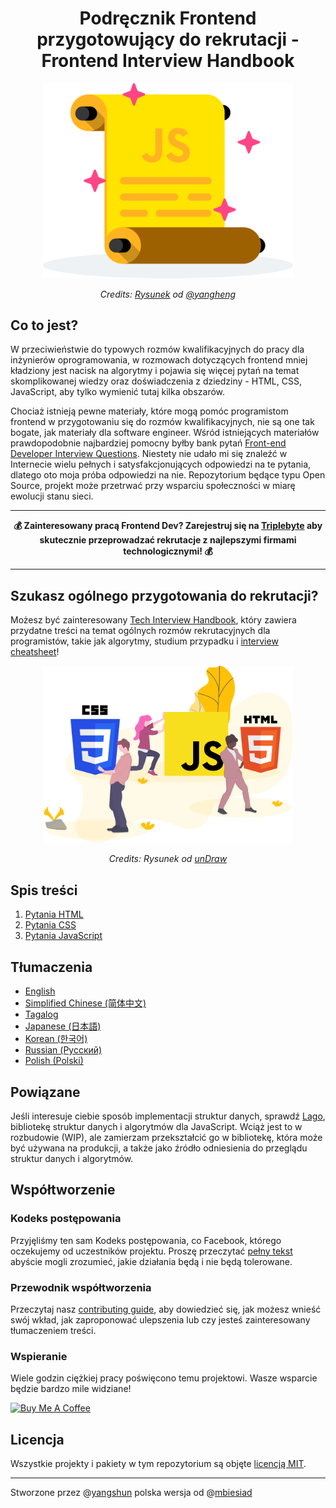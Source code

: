 <h1 align="center">Podręcznik Frontend przygotowujący do rekrutacji - Frontend Interview Handbook</h1>

<div align="center">
  <a href="https://dribbble.com/shots/4263961-Front-End-Interview-Scroll">
    <img src="assets/scroll.svg" alt="Front End Interview Handbook" width="400"/>
    </a>
  <br>
  <p>
    <em>Credits: <a href="https://dribbble.com/shots/4263961-Front-End-Interview-Scroll">Rysunek</a> od <a href="https://dribbble.com/yangheng">@yangheng</a>
    </em>
  </p>
</div>

## Co to jest?

W przeciwieństwie do typowych rozmów kwalifikacyjnych do pracy dla inżynierów oprogramowania, w rozmowach dotyczących frontend mniej kładziony jest nacisk na algorytmy i pojawia się więcej pytań na temat skomplikowanej wiedzy oraz doświadczenia z dziedziny - HTML, CSS, JavaScript, aby tylko wymienić tutaj kilka obszarów.

Chociaż istnieją pewne materiały, które mogą pomóc programistom frontend w przygotowaniu się do rozmów kwalifikacyjnych, nie są one tak bogate, jak materiały dla software engineer. Wśród istniejących materiałów prawdopodobnie najbardziej pomocny byłby bank pytań [Front-end Developer Interview Questions](https://github.com/h5bp/Front-end-Developer-Interview-Questions). Niestety nie udało mi się znaleźć w Internecie wielu pełnych i satysfakcjonujących odpowiedzi na te pytania, dlatego oto moja próba odpowiedzi na nie. Repozytorium będące typu Open Source, projekt może przetrwać przy wsparciu społeczności w miarę ewolucji stanu sieci.

---

<div align="center">
  <strong>💰 Zainteresowany pracą Frontend Dev? Zarejestruj się na <a href="https://triplebyte.com/a/PJaJNpO/feihg">Triplebyte</a> aby skutecznie przeprowadzać rekrutacje z najlepszymi firmami technologicznymi! 💰</strong>
</div>

---

## Szukasz ogólnego przygotowania do rekrutacji?

Możesz być zainteresowany [Tech Interview Handbook](https://github.com/yangshun/tech-interview-handbook), który zawiera przydatne treści na temat ogólnych rozmów rekrutacyjnych dla programistów, takie jak algorytmy, studium przypadku i [interview cheatsheet](https://github.com/yangshun/tech-interview-handbook/blob/master/preparing/cheatsheet.md)!

<div align="center">
  <img src="assets/web-tech.svg" alt="Web Technologies illustration" width="400"/>
  <br>
  <p>
    <em>Credits: Rysunek od <a href="https://undraw.co/">unDraw</a></em>
  </p>
</div>

## Spis treści

1. [Pytania HTML](https://github.com/mbiesiad/front-end-interview-handbook/blob/master/contents/pl/questions/html-questions.md)
2. [Pytania CSS](https://github.com/mbiesiad/front-end-interview-handbook/blob/master/contents/pl/questions/css-questions.md)
3. [Pytania JavaScript](https://github.com/mbiesiad/front-end-interview-handbook/blob/master/contents/pl/questions/javascript-questions.md)

## Tłumaczenia

- [English](/README.md)
- [Simplified Chinese (简体中文)](/contents/zh/README.md)
- [Tagalog](/contents/tl/README.md)
- [Japanese (日本語)](/contents/jp/README.md)
- [Korean (한국어)](/contents/kr/README.md)
- [Russian (Русский)](/contents/ru/README.md)
- [Polish (Polski)](/contents/pl/README.md)

## Powiązane

Jeśli interesuje ciebie sposób implementacji struktur danych, sprawdź [Lago](https://github.com/yangshun/lago), bibliotekę struktur danych i algorytmów dla JavaScript. Wciąż jest to w rozbudowie (WIP), ale zamierzam przekształcić go w bibliotekę, która może być używana na produkcji, a także jako źródło odniesienia do przeglądu struktur danych i algorytmów.

## Współtworzenie

### Kodeks postępowania

Przyjęliśmy ten sam Kodeks postępowania, co Facebook, którego oczekujemy od uczestników projektu. Proszę przeczytać [pełny tekst](https://code.facebook.com/codeofconduct) abyście mogli zrozumieć, jakie działania będą i nie będą tolerowane.

### Przewodnik współtworzenia

Przeczytaj nasz [contributing guide](/CONTRIBUTING.md), aby dowiedzieć się, jak możesz wnieść swój wkład, jak zaproponować ulepszenia lub czy jesteś zainteresowany tłumaczeniem treści.

### Wspieranie

Wiele godzin ciężkiej pracy poświęcono temu projektowi. Wasze wsparcie będzie bardzo mile widziane!

<a href="https://www.buymeacoffee.com/yangshun" target="_blank"><img src="https://www.buymeacoffee.com/assets/img/custom_images/orange_img.png" alt="Buy Me A Coffee" style="height: auto !important;width: auto !important;" ></a>

## Licencja

Wszystkie projekty i pakiety w tym repozytorium są objęte [licencją MIT](/LICENSE).

---

Stworzone przez @[yangshun](https://github.com/yangshun) polska wersja od @[mbiesiad](https://github.com/mbiesiad)
